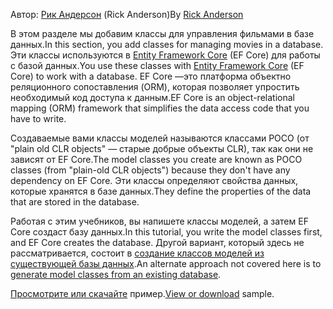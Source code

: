 <span data-ttu-id="d1f88-101">Автор: [Рик Андерсон](https://twitter.com/RickAndMSFT) (Rick Anderson)</span><span class="sxs-lookup"><span data-stu-id="d1f88-101">By [Rick Anderson](https://twitter.com/RickAndMSFT)</span></span>

<span data-ttu-id="d1f88-102">В этом разделе мы добавим классы для управления фильмами в базе данных.</span><span class="sxs-lookup"><span data-stu-id="d1f88-102">In this section, you add classes for managing movies in a database.</span></span> <span data-ttu-id="d1f88-103">Эти классы используются в [Entity Framework Core](/ef/core) (EF Core) для работы с базой данных.</span><span class="sxs-lookup"><span data-stu-id="d1f88-103">You use these classes with [Entity Framework Core](/ef/core) (EF Core) to work with a database.</span></span> <span data-ttu-id="d1f88-104">EF Core —это платформа объектно реляционного сопоставления (ORM), которая позволяет упростить необходимый код доступа к данным.</span><span class="sxs-lookup"><span data-stu-id="d1f88-104">EF Core is an object-relational mapping (ORM) framework that simplifies the data access code that you have to write.</span></span>

<span data-ttu-id="d1f88-105">Создаваемые вами классы моделей называются классами POCO (от "plain old CLR objects" — старые добрые объекты CLR), так как они не зависят от EF Core.</span><span class="sxs-lookup"><span data-stu-id="d1f88-105">The model classes you create are known as POCO classes (from "plain-old CLR objects") because they don't have any dependency on EF Core.</span></span> <span data-ttu-id="d1f88-106">Эти классы определяют свойства данных, которые хранятся в базе данных.</span><span class="sxs-lookup"><span data-stu-id="d1f88-106">They define the properties of the data that are stored in the database.</span></span>

<span data-ttu-id="d1f88-107">Работая с этим учебников, вы напишете классы моделей, а затем EF Core создаст базу данных.</span><span class="sxs-lookup"><span data-stu-id="d1f88-107">In this tutorial, you write the model classes first, and EF Core creates the database.</span></span> <span data-ttu-id="d1f88-108">Другой вариант, который здесь не рассматривается, состоит в [создание классов моделей из существующей базы данных](/ef/core/get-started/aspnetcore/existing-db).</span><span class="sxs-lookup"><span data-stu-id="d1f88-108">An alternate approach not covered here is to [generate model classes from an existing database](/ef/core/get-started/aspnetcore/existing-db).</span></span>

<span data-ttu-id="d1f88-109">[Просмотрите или скачайте](https://github.com/aspnet/Docs/tree/master/aspnetcore/tutorials/razor-pages/razor-pages-start/sample/RazorPagesMovie) пример.</span><span class="sxs-lookup"><span data-stu-id="d1f88-109">[View or download](https://github.com/aspnet/Docs/tree/master/aspnetcore/tutorials/razor-pages/razor-pages-start/sample/RazorPagesMovie) sample.</span></span>